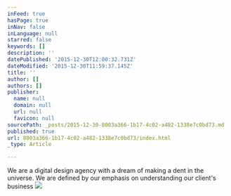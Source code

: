 ```yaml
---
inFeed: true
hasPage: true
inNav: false
inLanguage: null
starred: false
keywords: []
description: ''
datePublished: '2015-12-30T12:00:32.731Z'
dateModified: '2015-12-30T11:59:37.145Z'
title: ''
author: []
authors: []
publisher:
  name: null
  domain: null
  url: null
  favicon: null
sourcePath: _posts/2015-12-30-8003a366-1b17-4c02-a482-1338e7c0bd73.md
published: true
url: 8003a366-1b17-4c02-a482-1338e7c0bd73/index.html
_type: Article

---
```

We are a digital design agency with a dream of making a dent in the universe. We are defined by our 
emphasis on understanding our client's business ![](https://the-grid-user-content.s3-us-west-2.amazonaws.com/1cae2852-6a2f-4a60-841d-b3385194748c.jpg)